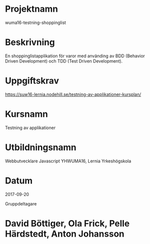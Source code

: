 # Projektnamn
wuma16-testning-shoppinglist

# Beskrivning
En shoppinglistapplikation för varor med använding av BDD (Behavior Driven Development) och TDD (Test Driven Development).

# Uppgiftskrav
https://suw16-lernia.nodehill.se/testning-av-applikationer-kursplan/

# Kursnamn
Testning av applikationer

# Utbildningsnamn
Webbutvecklare Javascript YHWUMA16, Lernia Yrkeshögskola

# Datum
2017-09-20

Gruppdeltagare
# David Böttiger, Ola Frick, Pelle Härdstedt, Anton Johansson